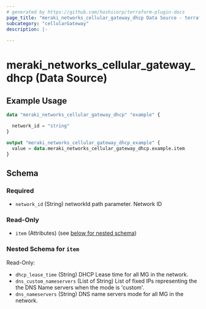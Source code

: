 ```yaml
---
# generated by https://github.com/hashicorp/terraform-plugin-docs
page_title: "meraki_networks_cellular_gateway_dhcp Data Source - terraform-provider-meraki"
subcategory: "cellularGateway"
description: |-
  
---
```


# meraki_networks_cellular_gateway_dhcp (Data Source)



## Example Usage

```terraform
data "meraki_networks_cellular_gateway_dhcp" "example" {

  network_id = "string"
}

output "meraki_networks_cellular_gateway_dhcp_example" {
  value = data.meraki_networks_cellular_gateway_dhcp.example.item
}
```

<!-- schema generated by tfplugindocs -->
## Schema

### Required

- `network_id` (String) networkId path parameter. Network ID

### Read-Only

- `item` (Attributes) (see [below for nested schema](#nestedatt--item))

<a id="nestedatt--item"></a>
### Nested Schema for `item`

Read-Only:

- `dhcp_lease_time` (String) DHCP Lease time for all MG in the network.
- `dns_custom_nameservers` (List of String) List of fixed IPs representing the the DNS Name servers when the mode is 'custom'.
- `dns_nameservers` (String) DNS name servers mode for all MG in the network.
